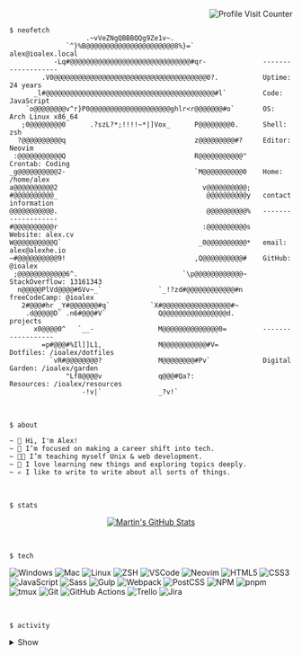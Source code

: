 <!-- ATTRIBUTION -->
<!-- <a href="https://github.com/Notselwyn/Notselwyn">Thanks for the beautiful 'neofetch' output</a> -->

<p align="right"><img src="https://komarev.com/ghpvc/?username=ioalex&color=7D6B91&label=Profile+Visits" alt="Profile Visit Counter"></p>

```console
$ neofetch
                   .~vVeZNgQBBBQQg9Ze1v~.
              `^}%B@@@@@@@@@@@@@@@@@@@@@@8%}=`                 alex@ioalex.local
           -Lq#@@@@@@@@@@@@@@@@@@@@@@@@@@@@@@#qr-              -------------------
        .V0@@@@@@@@@@@@@@@@@@@@@@@@@@@@@@@@@@@@@@0?.           Uptime: 24 years
      _l#@@@@@@@@@@@@@@@@@@@@@@@@@@@@@@@@@@@@@@@@@@#l`         Code: JavaScript
    `o@@@@@@@@v^r}P0@@@@@@@@@@@@@@@@@@@@ghlr<r@@@@@@@#o`       OS: Arch Linux x86_64
   ;0@@@@@@@@0      .?szL?*;!!!!~*|]Vox_      P@@@@@@@@0.      Shell: zsh
  ?@@@@@@@@@@q                                z@@@@@@@@@#?     Editor: Neovim
 :@@@@@@@@@@@Q                                R@@@@@@@@@@@"    Crontab: Coding
_g@@@@@@@@@@2-                                `M@@@@@@@@@@0    Home: /home/alex
a@@@@@@@@@@2                                    v@@@@@@@@@@;
#@@@@@@@@@@_                                     @@@@@@@@@@y   contact information
@@@@@@@@@@@.                                     @@@@@@@@@@%   -------------------
#@@@@@@@@@@r                                    :@@@@@@@@@@s   Website: alex.cv
W@@@@@@@@@@Q`                                  _0@@@@@@@@@@*   email: alex@alexhe.io
~#@@@@@@@@@@9!                                ,Q@@@@@@@@@@#    GitHub: @ioalex
 ;@@@@@@@@@@@@6^.                          `\p@@@@@@@@@@@@~    StackOverflow: 13161343
  n@@@@@PlVd@@@@#6Vv~_`              `_!?zd#@@@@@@@@@@@@#n     freeCodeCamp: @ioalex
   2#@@@#hr _Y#@@@@@@@#q`          `X#@@@@@@@@@@@@@@@@@#~
    .d@@@@@D` .n6#@@@#V`             Q@@@@@@@@@@@@@@@@d.       projects
      x0@@@@0^   `__-                M@@@@@@@@@@@@@@0=         ------------------
        =p#@@@#%Il]]L1,              M@@@@@@@@@@@#V=           Dotfiles: /ioalex/dotfiles
          `vR#@@@@@@@@?              M@@@@@@@@#Pv`             Digital Garden: /ioalex/garden
              "Lf8@@@@v              q@@@#Qa?:                 Resources: /ioalex/resources
                  -!v|`              _?v!`
```
<br />

`$ about`

```text
~ 👋 Hi, I'm Alex!
~ 👀 I’m focused on making a career shift into tech.
~ 🧑‍💻 I’m teaching myself Unix & web development.
~ 🧠 I love learning new things and exploring topics deeply.
~ ✍ I like to write to write about all sorts of things.
```

<br />

`$ stats`

<p align="center">
<a href="https://github.com/ioalex/ioalex">
  <img align="center" src="https://github-readme-stats.vercel.app/api?username=ioalex&theme=blueberry&show_icons=true&line_height=27&count_private=true" alt="Martin's GitHub Stats" />
</a>
</p>

<br />

`$ tech`

![Windows](https://img.shields.io/badge/OS-Windows-informational?style=flat&logo=windows&logoColor=white&color=7D6B91)
![Mac](https://img.shields.io/badge/OS-Mac-informational?style=flat&logo=apple&logoColor=white&color=7D6B91)
![Linux](https://img.shields.io/badge/OS-Arch_Linux-informational?style=flat&logo=arch-linux&logoColor=white&color=7D6B91)
![ZSH](https://img.shields.io/badge/Shell-ZSH-informational?style=flat&logo=gnu-bash&logoColor=white&color=7D6B91)
![VSCode](https://img.shields.io/badge/Editor-VSCode-informational?style=flat&logo=visual-studio-code&logoColor=white&color=7D6B91)
![Neovim](https://img.shields.io/badge/Editor-Neovim-informational?style=flat&logo=neovim&logoColor=white&color=7D6B91)
![HTML5](https://img.shields.io/badge/Code-HTML5-informational?style=flat&logo=html5&logoColor=white&color=7D6B91)
![CSS3](https://img.shields.io/badge/Code-CSS3-informational?style=flat&logo=css3&logoColor=white&color=7D6B91)
![JavaScript](https://img.shields.io/badge/Code-JavaScript-informational?style=flat&logo=javascript&logoColor=white&color=7D6B91)
![Sass](https://img.shields.io/badge/Code-Sass-informational?style=flat&logo=sass&logoColor=white&color=7D6B91)
![Gulp](https://img.shields.io/badge/Tools-Gulp-informational?style=flat&logo=gulp&logoColor=white&color=7D6B91)
![Webpack](https://img.shields.io/badge/Tools-Webpack-informational?style=flat&logo=webpack&logoColor=white&color=7D6B91)
![PostCSS](https://img.shields.io/badge/Tools-PostCSS-informational?style=flat&logo=postcss&logoColor=white&color=7D6B91)
![NPM](https://img.shields.io/badge/Tools-npm-informational?style=flat&logo=npm&logoColor=white&color=7D6B91)
![pnpm](https://img.shields.io/badge/Tools-pnpm-informational?style=flat&logo=pnpm&logoColor=white&color=7D6B91)
![tmux](https://img.shields.io/badge/Tools-tmux-informational?style=flat&logo=tmux&logoColor=white&color=7D6B91)
![Git](https://img.shields.io/badge/Tools-Git-informational?style=flat&logo=git&logoColor=white&color=7D6B91)
![GitHub Actions](https://img.shields.io/badge/Tools-GitHub_Actions-informational?style=flat&logo=github-actions&logoColor=white&color=7D6B91)
![Trello](https://img.shields.io/badge/Tools-Trello-informational?style=flat&logo=trello&logoColor=white&color=7D6B91)
![Jira](https://img.shields.io/badge/Tools-Jira-informational?style=flat&logo=jira&logoColor=white&color=7D6B91)

<br />

`$ activity`

<details>
  <summary>Show</summary>
  <br>

<!--START_SECTION:activity-->

1. 🎉 Merged PR [#392](https://github.com/ioalex/alexhe.io/pull/392) in [ioalex/alexhe.io](https://github.com/ioalex/alexhe.io)
2. 🎉 Merged PR [#411](https://github.com/ioalex/alexhe.io/pull/411) in [ioalex/alexhe.io](https://github.com/ioalex/alexhe.io)
3. 🎉 Merged PR [#410](https://github.com/ioalex/alexhe.io/pull/410) in [ioalex/alexhe.io](https://github.com/ioalex/alexhe.io)
4. 🎉 Merged PR [#409](https://github.com/ioalex/alexhe.io/pull/409) in [ioalex/alexhe.io](https://github.com/ioalex/alexhe.io)
<!--END_SECTION:activity-->

</details>
